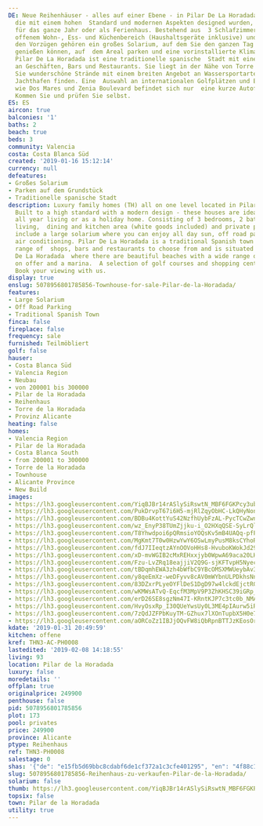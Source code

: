 ```yaml
---
DE: Neue Reihenhäuser - alles auf einer Ebene - in Pilar De La Horadada. Diese Familienhäuser,
  die mit einem hohen  Standard und modernen Aspekten designed wurden, sind ideal
  für das ganze Jahr oder als Ferienhaus. Bestehend aus  3 Schlafzimmern, 2 Bädern
  offenem Wohn-, Ess- und Küchenbereich (Haushaltsgeräte inklusive) und privatem Pool.  Zu
  den Vorzügen gehören ein großes Solarium, auf dem Sie den ganzen Tag über die Sonne
  genießen können, auf  dem Areal parken und eine vorinstallierte Klimaanlage nutzen.
  Pilar De La Horadada ist eine traditionelle spanische  Stadt mit einer großen Auswahl
  an Geschäften, Bars und Restaurants. Sie liegt in der Nähe von Torre De La Horadada,  wo
  Sie wunderschöne Strände mit einem breiten Angebot an Wassersportarten und einen
  Jachthafen finden. Eine  Auswahl an internationalen Golfplätzen und Einkaufszentren
  wie Dos Mares und Zenia Boulevard befindet sich nur  eine kurze Autofahrt entfernt.
  Kommen Sie und prüfen Sie selbst.
ES: ES
aircon: true
balconies: '1'
baths: 2
beach: true
beds: 3
community: Valencia
costa: Costa Blanca Süd
created: '2019-01-16 15:12:14'
currency: null
defeatures:
- Großes Solarium
- Parken auf dem Grundstück
- Traditionelle spanische Stadt
description: Luxury family homes (TH) all on one level located in Pilar De La Horadada.
  Built to a high standard with a modern design - these houses are ideal equally for
  all year living or as a holiday home. Consisting of 3 bedrooms, 2 bathrooms open
  living,  dining and kitchen area (white goods included) and private pool. Benefits
  include a large solarium where you can enjoy all day sun, off road parking and pre-installed
  air conditioning. Pilar De La Horadada is a traditional Spanish town with a wide
  range of  shops, bars and restaurants to choose from and is situated next to Torre
  De La Horadada  where there are beautiful beaches with a wide range of water sports
  on offer and a marina.  A selection of golf courses and shopping centres is nearby.
  Book your viewing with us.
display: true
enslug: 5078956801785856-Townhouse-for-sale-Pilar-de-la-Horadada/
features:
- Large Solarium
- Off Road Parking
- Traditional Spanish Town
finca: false
fireplace: false
frequency: sale
furnished: Teilmöbliert
golf: false
hauser:
- Costa Blanca Süd
- Valencia Region
- Neubau
- von 200001 bis 300000
- Pilar de la Horadada
- Reihenhaus
- Torre de la Horadada
- Provinz Alicante
heating: false
homes:
- Valencia Region
- Pilar de la Horadada
- Costa Blanca South
- from 200001 to 300000
- Torre de la Horadada
- Townhouse
- Alicante Province
- New Build
images:
- https://lh3.googleusercontent.com/YiqBJBr14rASlySiRswtN_MBF6FGKPcy3ubu8cBn-NIWaDdo28NHak9QZMxZtwJdzU-NBNF7e4iwpiYNZRg=w640-rj-e30-l100
- https://lh3.googleusercontent.com/PukDrvpT67i6H5-mjRlZqyObHC-LkQHyNonfZE-iSreBMA6fIOEEWWQ30fWZg-hyyyCD0wdLEdxVL3-Y5rMn9g=w640-rj-e30-l100
- https://lh3.googleusercontent.com/BDBu4KottYuS42NzfhUybFzAL-PycTCwZwn4374K_SL3_gxlKQthW9CyLwehH9ygLZJu93DINnwUJyW9Y1k2=w640-rj-e30-l100
- https://lh3.googleusercontent.com/wz_EnyP38TUmZjjku-i_O2HXqQSE-SyLrQlYNyGCQSE9UiCVMlM34MiBwuc6ERhYQsuU35KigRfV19aMICaG=w640-rj-e30-l100
- https://lh3.googleusercontent.com/T8Yhwdpoi6pQRmsioYOQsKv5mB4UAQq-pfPQhNRto69BNQ7OkWC9ZF2I-nTvvbe5MvQx1hu32jWS_uvcuxX4=w640-rj-e30-l100
- https://lh3.googleusercontent.com/MgKmt7T0w0HzwYwY6OSwLmyPusM8ksCYhoRcFzzSls-wuab5rG5k5KoTpS48VjIJDTKaTRCjyBFcp5GhPy_WFA=w640-rj-e30-l100
- https://lh3.googleusercontent.com/fdJ7IIeqtzAYnOOVoHHs8-HvuboKWokJd29pEn1PO1euAERqFQ5KHEi5LkLdThtTzxEOgj6xGi9GdM9lxD0dNg=w640-rj-e30-l100
- https://lh3.googleusercontent.com/xD-mvWGIB2cMxREHxxjyb0WpwA69aca20LHjAoOCqrYMMGatSgKYrPHbaJ1BaP5hFzj98EujRgiBn8UY9QXW=w640-rj-e30-l100
- https://lh3.googleusercontent.com/Fzu-LvZRq18eajjiV2Q9G-sjKFTvpH5NyecRK-EHqlmKpIGzfKGN9Hft1j-mrdUeTyVdI72-pQaGXo_Qnsmi=w640-rj-e30-l100
- https://lh3.googleusercontent.com/tBDqmhEWA3zh4bWfbC9YBcOMSXMWUeybAv3U8zCU-0MuJmc-Zp0tXpJdyk7GYrLxkiGi2pwpu7Dokug9Yf0=w640-rj-e30-l100
- https://lh3.googleusercontent.com/y8qeEmXz-weDFyvv8cAV0mWYbnULPDkhsNn9vFgkPPR9XagDXQe8ARpB8N9J-FMcT0yY-EwCe0b4OGNDKAw9=w640-rj-e30-l100
- https://lh3.googleusercontent.com/83DZxrPLyeOYFlDeS1DgD97w4lckdEjctRGkaYiDhUUaGU3XJS7cMe7o6YkfD_D5SDjI20UPBHhtV5tVTiU=w640-rj-e30-l100
- https://lh3.googleusercontent.com/wKMWsATvQ-EqcfM3MpV9P3ZhKHSC39iGRp_d8gHSy9RMGxatfFAFjaA8sfb0GQNquEoUVyUiU9tDEii6b3HL=w640-rj-e30-l100
- https://lh3.googleusercontent.com/erD26SE8sgzNm47I-KRntKJP7c3tc0b_NMAaMlx71FtWgAVS01kdac37HWZVkaz9Az8I19ruUEcVDJphhsE=w640-rj-e30-l100
- https://lh3.googleusercontent.com/HvyOsxRp_I30QUeYwsUy0L3ME4pIAurw5iRVAjG1SMpAk-fmpaSxxWYmFihTlyaDGbEGm3ussai-LaUixbb5=w640-rj-e30-l100
- https://lh3.googleusercontent.com/7zQdJZFPbKuyTM-GZhux7lXOnTupbX5H0e7Vo80zCyIHvmYc65T4H4CJK7gf5wr6smihqGs8pbuWSld7wJ8=w640-rj-e30-l100
- https://lh3.googleusercontent.com/aORCoZz1IBJjOQvFW8iQbRpnBTTJzKEosOrQoqJBV4uJA9fvUBozRIpaMjVABcPeC2i5aNzYncukgzuotio-YQ=w640-rj-e30-l100
kdate: '2019-01-31 20:49:59'
kitchen: offene
kref: THN3-AC-PH0008
lastedited: '2019-02-08 14:18:55'
living: 93
location: Pilar de la Horadada
luxury: false
moredetails: ''
offplan: true
originalprice: 249900
penthouse: false
pid: 5078956801785856
plot: 173
pool: privates
price: 249900
province: Alicante
ptype: Reihenhaus
ref: THN3-PH0008
salestage: 0
shas: '{"de": "e15fb5d69bbc8cdabf6de1cf372a1c3cfe401295", "en": "4f88c1532f01fd23bf07067713a821f81b32be6b"}'
slug: 5078956801785856-Reihenhaus-zu-verkaufen-Pilar-de-la-Horadada/
solarium: false
thumb: https://lh3.googleusercontent.com/YiqBJBr14rASlySiRswtN_MBF6FGKPcy3ubu8cBn-NIWaDdo28NHak9QZMxZtwJdzU-NBNF7e4iwpiYNZRg=w400-h240-n-rj-e30-l100
topsix: false
town: Pilar de la Horadada
utility: true
---
```

